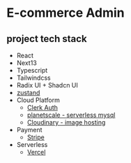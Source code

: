 # E-commerce Admin

## project tech stack

- React
- Next13
- Typescript
- Tailwindcss
- Radix UI + Shadcn UI
- [zustand](https://github.com/pmndrs/zustand)
- Cloud Platform
  - [Clerk Auth](https://dashboard.clerk.com/)
  - [planetscale - serverless mysql](https://planetscale.com/)
  - [Cloudinary - image hosting](https://cloudinary.com/)
- Payment
  - [Stripe](https://stripe.com/)
- Serverless
  - [Vercel](https://vercel.com/)
